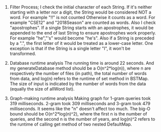 1. Filter Process;
	I check the initial character of each String. If it's neither starting with a letter nor a digit, the String would be considered NOT a word. For example "!!" is not counted Otherwise it counts as a word. For example "CSE12" and "2018Season" are counted as words. Also I check "apostrophes". If a single String starts with an apostrophes, it would be appended to the end of last String to ensure apostrophes work properly. For example "he","'s" would become "he's". Also if a String is preceded by a ".", the first letter of it would be treated as a lower-case letter. One exception is that if the String is a single letter "I", it won't be transformed.
	
2. Database runtime analysis
	The running time is around 22 seconds. And my generateDatabase method should be a O(n^2*log(n)), where n are respectively the number of files (in path), the total number of words from data, and log(n) refers to the runtime of set method in BSTMap. The size of input is indicated by the number of words from the data (equally the size of allWord list).

3. Graph-making runtime analysis
	Making graph for 1-gram queries took 319 milliseconds. 2-gram took 309 milliseconds and 3-gram took 479 milliseconds. It seems like the "n" doesn't affect too much. The big-O bound should be O(n^2*log(n)^2), where the first n is the number of queries, and the second n is the number of years, and log(n)^2 refers to the runtime of calling get method of two nested DefaultMap.
